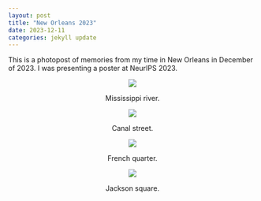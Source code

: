 ```yaml
---
layout: post
title: "New Orleans 2023"
date: 2023-12-11
categories: jekyll update
---
```


This is a photopost of memories from my time in New Orleans in December of 2023.
I was presenting a poster at NeurIPS 2023.

<p align="center"><img src="/assets/photos/nola2023/mississippi.jpg"></p>
<center> Mississippi river. </center>

<p align="center"><img src="/assets/photos/nola2023/canal_street.jpg"></p>
<center> Canal street. </center>

<p align="center"><img src="/assets/photos/nola2023/french_quarter.jpg"></p>
<center> French quarter. </center>

<p align="center"><img src="/assets/photos/nola2023/jackson_square.jpg"></p>
<center> Jackson square. </center>


